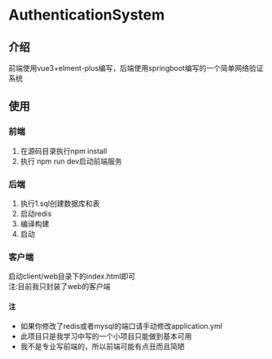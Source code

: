 # AuthenticationSystem
## 介绍
前端使用vue3+elment-plus编写，后端使用springboot编写的一个简单网络验证系统
## 使用
### 前端
1. 在源码目录执行npm install
2. 执行 npm run dev启动前端服务
### 后端
1. 执行1.sql创建数据库和表
2. 启动redis
3. 编译构建
4. 启动
### 客户端
启动client/web目录下的index.html即可  
注:目前我只封装了web的客户端
#### 注
* 如果你修改了redis或者mysql的端口请手动修改application.yml
* 此项目只是我学习中写的一个小项目只能做到基本可用
* 我不是专业写前端的，所以前端可能有点丑而且简陋